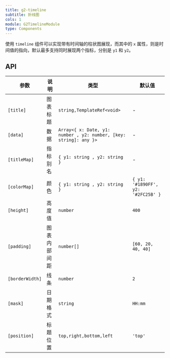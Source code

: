```yaml
---
title: g2-timeline
subtitle: 折线图
cols: 1
module: G2TimelineModule
type: Components
---
```


使用 `timeline` 组件可以实现带有时间轴的柱状图展现，而其中的 `x` 属性，则是时间值的指向，默认最多支持同时展现两个指标，分别是 `y1` 和 `y2`。

## API

| 参数      | 说明                                      | 类型         | 默认值 |
|----------|------------------------------------------|-------------|-------|
| `[title]` | 图表标题 | `string,TemplateRef<void>` | - |
| `[data]` | 数据 | `Array<{ x: Date, y1: number , y2: number, [key: string]: any }>` | - |
| `[titleMap]` | 指标别名 | `{ y1: string , y2: string }` | - |
| `[colorMap]` | 颜色 | `{ y1: string , y2: string }` | `{ y1: '#1890FF', y2: '#2FC25B' }` |
| `[height]` | 高度值 | `number` | `400` |
| `[padding]` | 图表内部间距 | `number[]` | `[60, 20, 40, 40]` |
| `[borderWidth]` | 线条 | `number` | `2` |
| `[mask]` | 日期格式 | `string` | `HH:mm` |
| `[position]` | 标题位置 | `top,right,bottom,left` | `'top'` |
